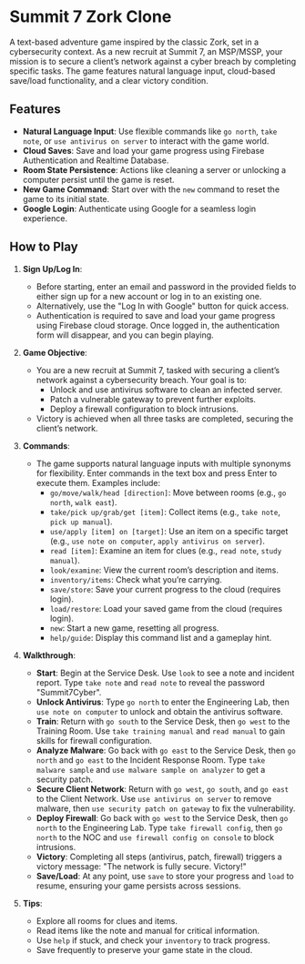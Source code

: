 # Summit 7 Zork Clone

A text-based adventure game inspired by the classic Zork, set in a cybersecurity context. As a new recruit at Summit 7, an MSP/MSSP, your mission is to secure a client’s network against a cyber breach by completing specific tasks. The game features natural language input, cloud-based save/load functionality, and a clear victory condition.

## Features

- **Natural Language Input**: Use flexible commands like `go north`, `take note`, or `use antivirus on server` to interact with the game world.
- **Cloud Saves**: Save and load your game progress using Firebase Authentication and Realtime Database.
- **Room State Persistence**: Actions like cleaning a server or unlocking a computer persist until the game is reset.
- **New Game Command**: Start over with the `new` command to reset the game to its initial state.
- **Google Login**: Authenticate using Google for a seamless login experience.

## How to Play

1. **Sign Up/Log In**:
   - Before starting, enter an email and password in the provided fields to either sign up for a new account or log in to an existing one.
   - Alternatively, use the "Log In with Google" button for quick access.
   - Authentication is required to save and load your game progress using Firebase cloud storage. Once logged in, the authentication form will disappear, and you can begin playing.

2. **Game Objective**:
   - You are a new recruit at Summit 7, tasked with securing a client’s network against a cybersecurity breach. Your goal is to:
     - Unlock and use antivirus software to clean an infected server.
     - Patch a vulnerable gateway to prevent further exploits.
     - Deploy a firewall configuration to block intrusions.
   - Victory is achieved when all three tasks are completed, securing the client’s network.

3. **Commands**:
   - The game supports natural language inputs with multiple synonyms for flexibility. Enter commands in the text box and press Enter to execute them. Examples include:
     - `go/move/walk/head [direction]`: Move between rooms (e.g., `go north`, `walk east`).
     - `take/pick up/grab/get [item]`: Collect items (e.g., `take note`, `pick up manual`).
     - `use/apply [item] on [target]`: Use an item on a specific target (e.g., `use note on computer`, `apply antivirus on server`).
     - `read [item]`: Examine an item for clues (e.g., `read note`, `study manual`).
     - `look/examine`: View the current room’s description and items.
     - `inventory/items`: Check what you’re carrying.
     - `save/store`: Save your current progress to the cloud (requires login).
     - `load/restore`: Load your saved game from the cloud (requires login).
     - `new`: Start a new game, resetting all progress.
     - `help/guide`: Display this command list and a gameplay hint.

4. **Walkthrough**:
   - **Start**: Begin at the Service Desk. Use `look` to see a note and incident report. Type `take note` and `read note` to reveal the password "Summit7Cyber".
   - **Unlock Antivirus**: Type `go north` to enter the Engineering Lab, then `use note on computer` to unlock and obtain the antivirus software.
   - **Train**: Return with `go south` to the Service Desk, then `go west` to the Training Room. Use `take training manual` and `read manual` to gain skills for firewall configuration.
   - **Analyze Malware**: Go back with `go east` to the Service Desk, then `go north` and `go east` to the Incident Response Room. Type `take malware sample` and `use malware sample on analyzer` to get a security patch.
   - **Secure Client Network**: Return with `go west`, `go south`, and `go east` to the Client Network. Use `use antivirus on server` to remove malware, then `use security patch on gateway` to fix the vulnerability.
   - **Deploy Firewall**: Go back with `go west` to the Service Desk, then `go north` to the Engineering Lab. Type `take firewall config`, then `go north` to the NOC and `use firewall config on console` to block intrusions.
   - **Victory**: Completing all steps (antivirus, patch, firewall) triggers a victory message: "The network is fully secure. Victory!"
   - **Save/Load**: At any point, use `save` to store your progress and `load` to resume, ensuring your game persists across sessions.

5. **Tips**:
   - Explore all rooms for clues and items.
   - Read items like the note and manual for critical information.
   - Use `help` if stuck, and check your `inventory` to track progress.
   - Save frequently to preserve your game state in the cloud.
